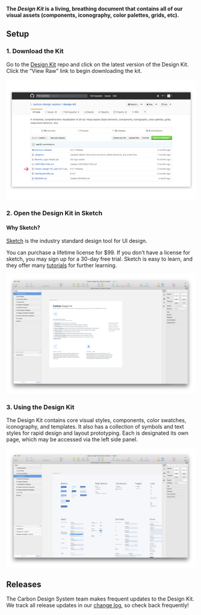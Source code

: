 **The _Design Kit_ is a living, breathing document that contains all of our visual assets (components, iconography, color palettes, grids, etc).**

## Setup

### 1. Download the Kit

Go to the [Design Kit](https://github.com/carbon-design-system/design-kit) repo and click on the latest version of the Design Kit. Click the “View Raw” link to begin downloading the kit.

![Download the Carbon Design Kit](images/designers-2.png)

### 2. Open the Design Kit in Sketch

#### Why Sketch?

[Sketch](https://www.sketchapp.com/) is the industry standard design tool for UI design.

You can purchase a lifetime license for $99. If you donʼt have a license for sketch, you may sign up for a 30-day free trial. Sketch is easy to learn, and they offer many [tutorials](https://leveluptutorials.com/tutorials/sketch-3-tutorials) for further learning.

![Carbon Design Kit](images/designers-3.png)

### 3. Using the Design Kit

The Design Kit contains core visual styles, components, color swatches, iconography, and templates. It also has a collection of symbols and text styles for rapid design and layout prototyping. Each is designated its own page, which may be accessed via the left side panel.

![Carbon Design Kit](images/designers-4.png)

## Releases

The Carbon Design System team makes frequent updates to the Design Kit. We track all release updates in our [change log](https://github.com/carbon-design-system/design-kit/releases), so check back frequently!
